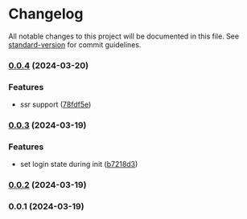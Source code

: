 # Changelog

All notable changes to this project will be documented in this file. See [standard-version](https://github.com/conventional-changelog/standard-version) for commit guidelines.

### [0.0.4](https://github.com/Geo25rey/magic-link-popup-react/compare/v0.0.3...v0.0.4) (2024-03-20)


### Features

* ssr support ([78fdf5e](https://github.com/Geo25rey/magic-link-popup-react/commit/78fdf5e2e15099879d3b3cd863082521c4eb43e0))

### [0.0.3](https://github.com/Geo25rey/magic-link-popup-react/compare/v0.0.2...v0.0.3) (2024-03-19)


### Features

* set login state during init ([b7218d3](https://github.com/Geo25rey/magic-link-popup-react/commit/b7218d30bd216363be57d15ede5f3d1c7d53d2cf))

### [0.0.2](https://github.com/Geo25rey/magic-link-popup-react/compare/v0.0.1...v0.0.2) (2024-03-19)

### 0.0.1 (2024-03-19)
